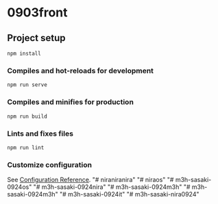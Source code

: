 # 0903front

## Project setup
```
npm install
```

### Compiles and hot-reloads for development
```
npm run serve
```

### Compiles and minifies for production
```
npm run build
```

### Lints and fixes files
```
npm run lint
```

### Customize configuration
See [Configuration Reference](https://cli.vuejs.org/config/).
"# niraniranira" 
"# niraos" 
"# m3h-sasaki-0924os" 
"# m3h-sasaki-0924nira" 
"# m3h-sasaki-0924m3h" 
"# m3h-sasaki-0924m3h" 
"# m3h-sasaki-0924it" 
"# m3h-sasaki-nira0924" 
